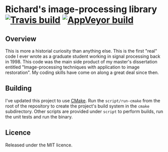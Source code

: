 # Richard's image-processing library [![Travis build](https://img.shields.io/travis/rcook/ripl/p-rcook-future.svg?label=Linux%20build)](https://travis-ci.org/rcook/ripl) [![AppVeyor build](https://img.shields.io/appveyor/ci/rcook/ripl/p-rcook-future.svg?label=Windows%20build)](https://ci.appveyor.com/project/rcook/ripl/branch/p-rcook-future)

## Overview

This is more a historial curiosity than anything else. This is the first "real"
code I ever wrote as a graduate student working in signal processing back in
1998. This code was the main side product of my master's dissertation entitled
"Image-processing techniques with application to image restoration". My coding
skills have come on along a great deal since then.

## Building

I've updated this project to use [CMake](http://www.cmake.org/). Run the
`script/run-cmake` from the root of the repository to create the project's build
system in the `cmake` subdirectory. Other scripts are provided under `script` to
perform builds, run the unit tests and run the binary.

## Licence

Released under the MIT licence.

